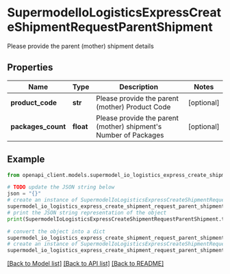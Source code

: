 # SupermodelIoLogisticsExpressCreateShipmentRequestParentShipment

Please provide the parent (mother) shipment details

## Properties

Name | Type | Description | Notes
------------ | ------------- | ------------- | -------------
**product_code** | **str** | Please provide the parent (mother) Product Code | [optional] 
**packages_count** | **float** | Please provide the parent (mother) shipment&#39;s Number of Packages | [optional] 

## Example

```python
from openapi_client.models.supermodel_io_logistics_express_create_shipment_request_parent_shipment import SupermodelIoLogisticsExpressCreateShipmentRequestParentShipment

# TODO update the JSON string below
json = "{}"
# create an instance of SupermodelIoLogisticsExpressCreateShipmentRequestParentShipment from a JSON string
supermodel_io_logistics_express_create_shipment_request_parent_shipment_instance = SupermodelIoLogisticsExpressCreateShipmentRequestParentShipment.from_json(json)
# print the JSON string representation of the object
print(SupermodelIoLogisticsExpressCreateShipmentRequestParentShipment.to_json())

# convert the object into a dict
supermodel_io_logistics_express_create_shipment_request_parent_shipment_dict = supermodel_io_logistics_express_create_shipment_request_parent_shipment_instance.to_dict()
# create an instance of SupermodelIoLogisticsExpressCreateShipmentRequestParentShipment from a dict
supermodel_io_logistics_express_create_shipment_request_parent_shipment_from_dict = SupermodelIoLogisticsExpressCreateShipmentRequestParentShipment.from_dict(supermodel_io_logistics_express_create_shipment_request_parent_shipment_dict)
```
[[Back to Model list]](../README.md#documentation-for-models) [[Back to API list]](../README.md#documentation-for-api-endpoints) [[Back to README]](../README.md)


